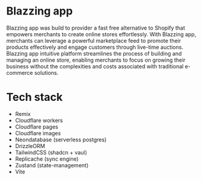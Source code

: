 # Blazzing app

Blazzing app was build to provider a fast free alternative to Shopify that empowers merchants to create online stores effortlessly. With Blazzing app, merchants can leverage a powerful marketplace feed to promote their products effectively and engage customers through live-time auctions. Blazzing app intuitive platform streamlines the process of building and managing an online store, enabling merchants to focus on growing their business without the complexities and costs associated with traditional e-commerce solutions.


# Tech stack

- Remix
- Cloudflare workers
- Cloudflare pages
- Cloudflare images
- Neondatabase (serverless postgres)
- DrizzleORM
- TailwindCSS (shadcn + vaul)
- Replicache (sync engine)
- Zustand (state-management)
- Vite


